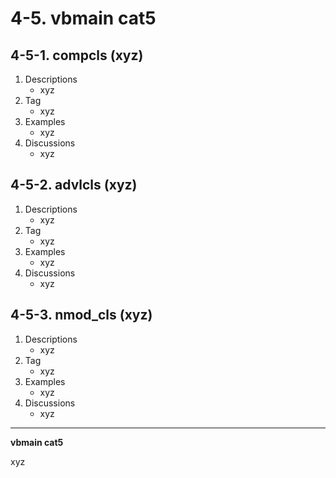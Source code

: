 # 4-5. vbmain cat5

## 4-5-1. compcls (xyz)

1. Descriptions
    - xyz
2. Tag
    - xyz
3. Examples
    - xyz
4. Discussions
    - xyz

## 4-5-2. advlcls (xyz)

1. Descriptions
    - xyz
2. Tag
    - xyz
3. Examples
    - xyz
4. Discussions
    - xyz

## 4-5-3. nmod_cls (xyz)

1. Descriptions
    - xyz
2. Tag
    - xyz
3. Examples
    - xyz
4. Discussions
    - xyz


---

**vbmain cat5**

xyz
